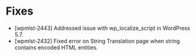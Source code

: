 # Fixes
* [wpmlst-2443] Addressed issue with wp_localize_script in WordPress 5.7.
* [wpmlst-2432] Fixed error on String Translation page when string contains encoded HTML entities.